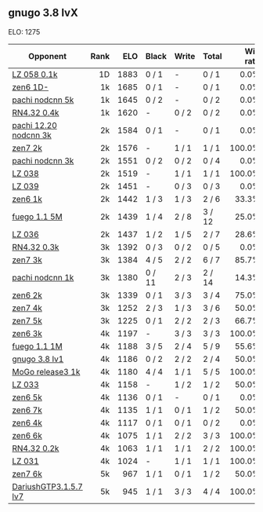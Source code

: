 ## gnugo 3.8 lvX ##

ELO: 1275

Opponent | Rank | ELO | Black | Write | Total | Win rate
---------|-----:|----:|-------|-------|-------|-------:
[LZ 058 0.1k](LZ%20058%200.1k.md) | 1D | 1883 | 0 / 1 | - | 0 / 1 | 0.0%
[zen6 1D-](zen6%201D-.md) | 1k | 1685 | 0 / 1 | - | 0 / 1 | 0.0%
[pachi nodcnn 5k](pachi%20nodcnn%205k.md) | 1k | 1645 | 0 / 2 | - | 0 / 2 | 0.0%
[RN4.32 0.4k](RN4.32%200.4k.md) | 1k | 1620 | - | 0 / 2 | 0 / 2 | 0.0%
[pachi 12.20 nodcnn 3k](pachi%2012.20%20nodcnn%203k.md) | 2k | 1584 | 0 / 1 | - | 0 / 1 | 0.0%
[zen7 2k](zen7%202k.md) | 2k | 1576 | - | 1 / 1 | 1 / 1 | 100.0%
[pachi nodcnn 3k](pachi%20nodcnn%203k.md) | 2k | 1551 | 0 / 2 | 0 / 2 | 0 / 4 | 0.0%
[LZ 038](LZ%20038.md) | 2k | 1519 | - | 1 / 1 | 1 / 1 | 100.0%
[LZ 039](LZ%20039.md) | 2k | 1451 | - | 0 / 3 | 0 / 3 | 0.0%
[zen6 1k](zen6%201k.md) | 2k | 1442 | 1 / 3 | 1 / 3 | 2 / 6 | 33.3%
[fuego 1.1 5M](fuego%201.1%205M.md) | 2k | 1439 | 1 / 4 | 2 / 8 | 3 / 12 | 25.0%
[LZ 036](LZ%20036.md) | 2k | 1437 | 1 / 2 | 1 / 5 | 2 / 7 | 28.6%
[RN4.32 0.3k](RN4.32%200.3k.md) | 3k | 1392 | 0 / 3 | 0 / 2 | 0 / 5 | 0.0%
[zen7 3k](zen7%203k.md) | 3k | 1384 | 4 / 5 | 2 / 2 | 6 / 7 | 85.7%
[pachi nodcnn 1k](pachi%20nodcnn%201k.md) | 3k | 1380 | 0 / 11 | 2 / 3 | 2 / 14 | 14.3%
[zen6 2k](zen6%202k.md) | 3k | 1339 | 0 / 1 | 3 / 3 | 3 / 4 | 75.0%
[zen7 4k](zen7%204k.md) | 3k | 1252 | 2 / 3 | 1 / 3 | 3 / 6 | 50.0%
[zen7 5k](zen7%205k.md) | 3k | 1225 | 0 / 1 | 2 / 2 | 2 / 3 | 66.7%
[zen6 3k](zen6%203k.md) | 4k | 1197 | - | 3 / 3 | 3 / 3 | 100.0%
[fuego 1.1 1M](fuego%201.1%201M.md) | 4k | 1188 | 3 / 5 | 2 / 4 | 5 / 9 | 55.6%
[gnugo 3.8 lv1](gnugo%203.8%20lv1.md) | 4k | 1186 | 0 / 2 | 2 / 2 | 2 / 4 | 50.0%
[MoGo release3 1k](MoGo%20release3%201k.md) | 4k | 1180 | 4 / 4 | 1 / 1 | 5 / 5 | 100.0%
[LZ 033](LZ%20033.md) | 4k | 1158 | - | 1 / 2 | 1 / 2 | 50.0%
[zen6 5k](zen6%205k.md) | 4k | 1136 | 0 / 1 | - | 0 / 1 | 0.0%
[zen6 7k](zen6%207k.md) | 4k | 1135 | 1 / 1 | 0 / 1 | 1 / 2 | 50.0%
[zen6 4k](zen6%204k.md) | 4k | 1117 | 0 / 1 | 0 / 1 | 0 / 2 | 0.0%
[zen6 6k](zen6%206k.md) | 4k | 1075 | 1 / 1 | 2 / 2 | 3 / 3 | 100.0%
[RN4.32 0.2k](RN4.32%200.2k.md) | 4k | 1063 | 1 / 1 | 1 / 1 | 2 / 2 | 100.0%
[LZ 031](LZ%20031.md) | 4k | 1024 | - | 1 / 1 | 1 / 1 | 100.0%
[zen7 6k](zen7%206k.md) | 5k | 967 | 1 / 1 | 0 / 1 | 1 / 2 | 50.0%
[DariushGTP3.1.5.7 lv7](DariushGTP3.1.5.7%20lv7.md) | 5k | 945 | 1 / 1 | 3 / 3 | 4 / 4 | 100.0%
